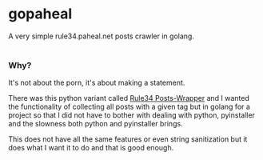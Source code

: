 # gopaheal

A very simple rule34.paheal.net posts crawler in golang.
<br>
<br>
### Why?

It's not about the porn, it's about making a statement.

There was this python variant called [Rule34 Posts-Wrapper](https://github.com/nukdokplex/rule34-posts-wrapper/)
and I wanted the functionality of collecting all posts with a given tag but in golang for a project so that I
did not have to bother with dealing with python, pyinstaller and the slowness both python and pyinstaller brings.

This does not have all the same features or even string sanitization but it does what I want it to do and that is good
enough.
